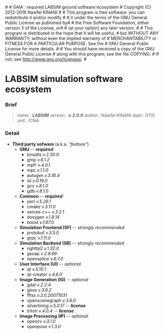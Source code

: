 \#
\# GAIA : required LABSIM ground software ecosystem
\# Copyright (C) 2012-2016  Nawfel KINANI
\#
\# This program is free software: you can redistribute it and/or modify #
\# it under the terms of the GNU General Public License as published by#
\# the Free Software Foundation, either version 3 of the License, or#
\# (at your option) any later version.
\#
\# This program is distributed in the hope that it will be useful,
\# but WITHOUT ANY WARRANTY; without even the implied warranty of
\# MERCHANTABILITY or FITNESS FOR A PARTICULAR PURPOSE.  See the
\# GNU General Public License for more details.
\#
\# You should have received a copy of the GNU General Public License
\# along with this program; see the file COPYING.
\# If not, see <http://www.gnu.org/licenses/>.
\#

# LABSIM simulation software ecosystem

### Brief

> *name* : ***LABSIM***
> *version* : ***v.2.0.0*** 
> *author* : Nawfel KINANI
> *dept* : DTIS
> *unit* : ICNA

### Detail

- **Third party sofware** (a.k.a. *"feature"*)
    - **GNU** -- ***required***
        - binutils *v.2.30.0*
        - gmp *v.6.1.2*
        - mpfr *v.4.0.1*
        - mpc *v.1.1.0*
        - autogen *v.5.18.4*
        - isl *v.0.19.0*
        - gcc *v.8.1.0*
        - gdb *v.8.1.0*
    - **Common** -- ***required***
        -  perl *v.5.26.1*
        -  cmake *v.3.11.0*
        -  xerces-c++ *v.3.2.1*
        -  doxygen *v.1.8.14*
        -  boost *v.1.67.0*
    - **Simulation Frontend (SF)** -- *strongly recommended*
        - protobuf *v.3.5.0*
        - grpc *v.1.11.0*
    - **Simulation Backend (SB)** -- *strongly recommended*
        - nghttp2 *v.1.32.0*
        - gsoap *v.2.8.66*
        - opensplice *v.6.7.0*
    - **User Interface (UI)** -- *optional*
        - qt *v.5.10.1*
        - qt-creator *v.4.6.0*
    - **Image Generation (IG)** -- *optional*
    	- gdal *v.2.2.4*
    	- geos *v.3.6.2*
        - fftss *v.3.0.20071031*
        - openscenegraph *v.3.6.0*
        - silverlining *v.5.0.17* -- ***license***
        - triton *v.4.0.4* -- ***license*** 
    -  **Image Processing (IP)** -- *optional*
        - opencv *v.3.1.0*
        - openpose *v.1.3.0*
